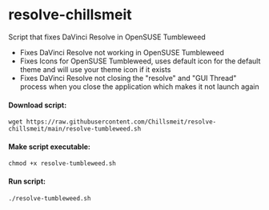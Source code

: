 # resolve-chillsmeit
Script that fixes DaVinci Resolve in OpenSUSE Tumbleweed

- Fixes DaVinci Resolve not working in OpenSUSE Tumbleweed
- Fixes Icons for OpenSUSE Tumbleweed, uses default icon for the default theme and will use your theme icon if it exists
- Fixes DaVinci Resolve not closing the "resolve" and "GUI Thread" process when you close the application which makes it not launch again
#### Download script:
```
wget https://raw.githubusercontent.com/Chillsmeit/resolve-chillsmeit/main/resolve-tumbleweed.sh
```

#### Make script executable:
```
chmod +x resolve-tumbleweed.sh
```

#### Run script:
```
./resolve-tumbleweed.sh
```
